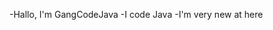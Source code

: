 -Hallo, I'm GangCodeJava
-I code Java
-I'm very new at here

<!---
GangCodeJava/GangCodeJava is a ✨ special ✨ repository because its `README.md` (this file) appears on your GitHub profile.
You can click the Preview link to take a look at your changes.
--->
